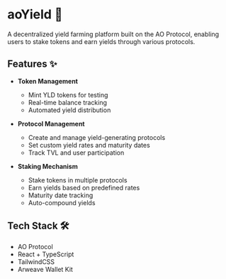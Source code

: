 # aoYield 🌱

A decentralized yield farming platform built on the AO Protocol, enabling users to stake tokens and earn yields through various protocols.

## Features ✨

- **Token Management**
  - Mint YLD tokens for testing
  - Real-time balance tracking
  - Automated yield distribution

- **Protocol Management**
  - Create and manage yield-generating protocols
  - Set custom yield rates and maturity dates
  - Track TVL and user participation

- **Staking Mechanism**
  - Stake tokens in multiple protocols
  - Earn yields based on predefined rates
  - Maturity date tracking
  - Auto-compound yields


## Tech Stack 🛠

- AO Protocol
- React + TypeScript
- TailwindCSS
- Arweave Wallet Kit
